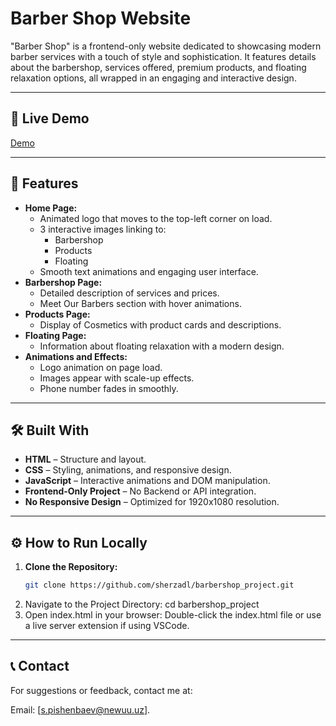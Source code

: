 # Barber Shop Website

"Barber Shop" is a frontend-only website dedicated to showcasing modern barber services with a touch of style and sophistication. It features details about the barbershop, services offered, premium products, and floating relaxation options, all wrapped in an engaging and interactive design.

---

## 🚀 Live Demo
[Demo](https://playful-dasik-9e0819.netlify.app/)

---

## 🎨 Features
- **Home Page:**
  - Animated logo that moves to the top-left corner on load.
  - 3 interactive images linking to: 
    - Barbershop
    - Products
    - Floating
  - Smooth text animations and engaging user interface.
- **Barbershop Page:**
  - Detailed description of services and prices.
  - Meet Our Barbers section with hover animations.
- **Products Page:**
  - Display of Cosmetics with product cards and descriptions.
- **Floating Page:**
  - Information about floating relaxation with a modern design.
- **Animations and Effects:**
  - Logo animation on page load.
  - Images appear with scale-up effects.
  - Phone number fades in smoothly.

---

## 🛠️ Built With
- **HTML** – Structure and layout.
- **CSS** – Styling, animations, and responsive design.
- **JavaScript** – Interactive animations and DOM manipulation.
- **Frontend-Only Project** – No Backend or API integration.
- **No Responsive Design** – Optimized for 1920x1080 resolution.

---

## ⚙️ How to Run Locally
1. **Clone the Repository:**
   ```sh
   git clone https://github.com/sherzadl/barbershop_project.git
2. Navigate to the Project Directory:
  cd barbershop_project
3. Open index.html in your browser:
Double-click the index.html file or use a live server extension if using VSCode.

---

## 📞 Contact
For suggestions or feedback, contact me at:

Email: [s.pishenbaev@newuu.uz].



